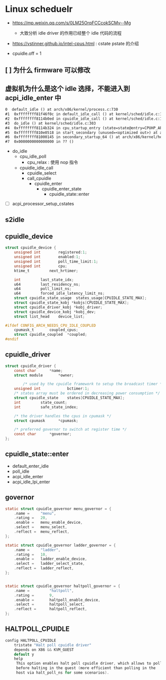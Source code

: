 # Linux scheduelr

- https://mp.weixin.qq.com/s/0LM25OrpFCCcokSCMv--Mg
  - 大致分析 idle driver 的作用已经整个 idle 代码的流程

- https://vstinner.github.io/intel-cpus.html : cstate pstate 的介绍

- cpuidle.off = 1

## [ ] 为什么 firmware 可以修改

## 虚拟机为什么是这个 idle 选择，不能进入到 acpi_idle_enter 中
```txt
0  default_idle () at arch/x86/kernel/process.c:730
#1  0xffffffff81f46f0c in default_idle_call () at kernel/sched/idle.c:109
#2  0xffffffff8114b0ed in cpuidle_idle_call () at kernel/sched/idle.c:191
#3  do_idle () at kernel/sched/idle.c:303
#4  0xffffffff8114b324 in cpu_startup_entry (state=state@entry=CPUHP_AP_ONLINE_IDLE) at kernel/sched/idle.c:400
#5  0xffffffff810e0518 in start_secondary (unused=<optimized out>) at arch/x86/kernel/smpboot.c:262
#6  0xffffffff81000145 in secondary_startup_64 () at arch/x86/kernel/head_64.S:358
#7  0x0000000000000000 in ?? ()
```

- do_idle
  - cpu_idle_poll
    - cpu_relax : 使用 nop 指令
  - cpuidle_idle_call
    - cpuidle_select
    - call_cpuidle
      - cpuidle_enter
        - cpuidle_enter_state
          - cpuidle_state::enter


- [ ] acpi_processor_setup_cstates

## s2idle

## cpuidle_device

```c
struct cpuidle_device {
	unsigned int		registered:1;
	unsigned int		enabled:1;
	unsigned int		poll_time_limit:1;
	unsigned int		cpu;
	ktime_t			next_hrtimer;

	int			last_state_idx;
	u64			last_residency_ns;
	u64			poll_limit_ns;
	u64			forced_idle_latency_limit_ns;
	struct cpuidle_state_usage	states_usage[CPUIDLE_STATE_MAX];
	struct cpuidle_state_kobj *kobjs[CPUIDLE_STATE_MAX];
	struct cpuidle_driver_kobj *kobj_driver;
	struct cpuidle_device_kobj *kobj_dev;
	struct list_head 	device_list;

#ifdef CONFIG_ARCH_NEEDS_CPU_IDLE_COUPLED
	cpumask_t		coupled_cpus;
	struct cpuidle_coupled	*coupled;
#endif
```

## cpuidle_driver

```c
struct cpuidle_driver {
	const char		*name;
	struct module 		*owner;

        /* used by the cpuidle framework to setup the broadcast timer */
	unsigned int            bctimer:1;
	/* states array must be ordered in decreasing power consumption */
	struct cpuidle_state	states[CPUIDLE_STATE_MAX];
	int			state_count;
	int			safe_state_index;

	/* the driver handles the cpus in cpumask */
	struct cpumask		*cpumask;

	/* preferred governor to switch at register time */
	const char		*governor;
};
```

## cpuidle_state::enter

- default_enter_idle
- poll_idle
- acpi_idle_enter
- acpi_idle_lpi_enter


## governor

```c
static struct cpuidle_governor menu_governor = {
	.name =		"menu",
	.rating =	20,
	.enable =	menu_enable_device,
	.select =	menu_select,
	.reflect =	menu_reflect,
};
```

```c
static struct cpuidle_governor ladder_governor = {
	.name =		"ladder",
	.rating =	10,
	.enable =	ladder_enable_device,
	.select =	ladder_select_state,
	.reflect =	ladder_reflect,
};
```

```c

static struct cpuidle_governor haltpoll_governor = {
	.name =			"haltpoll",
	.rating =		9,
	.enable =		haltpoll_enable_device,
	.select =		haltpoll_select,
	.reflect =		haltpoll_reflect,
};
```

## HALTPOLL_CPUIDLE

```c
config HALTPOLL_CPUIDLE
	tristate "Halt poll cpuidle driver"
	depends on X86 && KVM_GUEST
	default y
	help
	 This option enables halt poll cpuidle driver, which allows to poll
	 before halting in the guest (more efficient than polling in the
	 host via halt_poll_ns for some scenarios).

```
